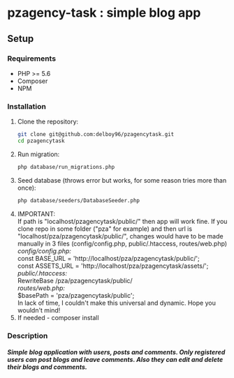 # pzagency-task : simple blog app

## Setup

### Requirements
- PHP >= 5.6
- Composer
- NPM

### Installation
1. Clone the repository:
   ```sh
   git clone git@github.com:delboy96/pzagencytask.git
   cd pzagencytask
2. Run migration:
    ```sh
   php database/run_migrations.php   
3. Seed database (throws error but works, for some reason tries more than once): 
    ```sh
   php database/seeders/DatabaseSeeder.php  
4. IMPORTANT:  
   If path is "localhost/pzagencytask/public/" then app will work fine. 
   If you clone repo in some folder ("pza" for example) and then url is "localhost/pza/pzagencytask/public/",
   changes would have to be made manually in 3 files (config/config.php, public/.htaccess, routes/web.php)    
   _config/config.php:_  
   const BASE_URL = 'http://localhost/pza/pzagencytask/public/';  
   const ASSETS_URL = 'http://localhost/pza/pzagencytask/assets/';  
   _public/.htaccess:_  
   RewriteBase /pza/pzagencytask/public/  
   _routes/web.php:_  
   $basePath = 'pza/pzagencytask/public';    
   In lack of time, I couldn't make this universal and dynamic. Hope you wouldn't mind!  
5. If needed - composer install 
   
### Description
##### Simple blog application with users, posts and comments. Only registered users can post blogs and leave comments. Also they can edit and delete their blogs and comments.
